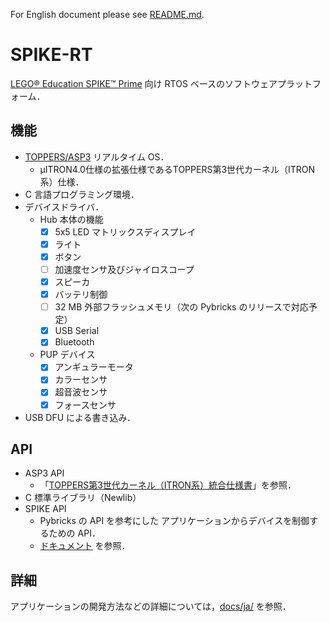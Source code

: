 For English document please see [README.md](README.md).

# SPIKE-RT
[LEGO® Education SPIKE™ Prime](https://education.lego.com/ja-jp/products/-spike-/45678#spike%E3%83%97%E3%83%A9%E3%82%A4%E3%83%A0) 向け RTOS ベースのソフトウェアプラットフォーム．

## 機能
- [TOPPERS/ASP3](https://toppers.jp/asp3-kernel.html) リアルタイム OS．  
  - µITRON4.0仕様の拡張仕様であるTOPPERS第3世代カーネル（ITRON系）仕様．
- C 言語プログラミング環境．
- デバイスドライバ．
  - Hub 本体の機能
    - [x] 5x5 LED マトリックスディスプレイ
    - [x] ライト
    - [x] ボタン
    - [ ] 加速度センサ及びジャイロスコープ
    - [x] スピーカ
    - [x] バッテリ制御
    - [ ] 32 MB 外部フラッシュメモリ（次の Pybricks のリリースで対応予定）
    - [x] USB Serial
    - [x] Bluetooth
  - PUP デバイス
    - [x] アンギュラーモータ
    - [x] カラーセンサ
    - [x] 超音波センサ
    - [x] フォースセンサ
- USB DFU による書き込み．

## API
- ASP3 API
  - 「[TOPPERS第3世代カーネル（ITRON系）統合仕様書](https://www.toppers.jp/docs/tech/tgki_spec-350.pdf)」を参照．
- C 標準ライブラリ（Newlib）
- SPIKE API
  - Pybricks の API を参考にした アプリケーションからデバイスを制御するための API．
  - [ドキュメント](https://envzhu.github.io/spike-rt/ja/html/modules.html) を参照．

## 詳細
アプリケーションの開発方法などの詳細については，[docs/ja/](docs/ja/) を参照．
